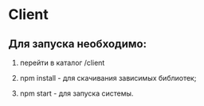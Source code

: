 # Client

## Для запуска необходимо:

1. перейти в каталог /client

2. npm install - для скачивания зависимых библиотек;

3. npm start - для запуска системы.
